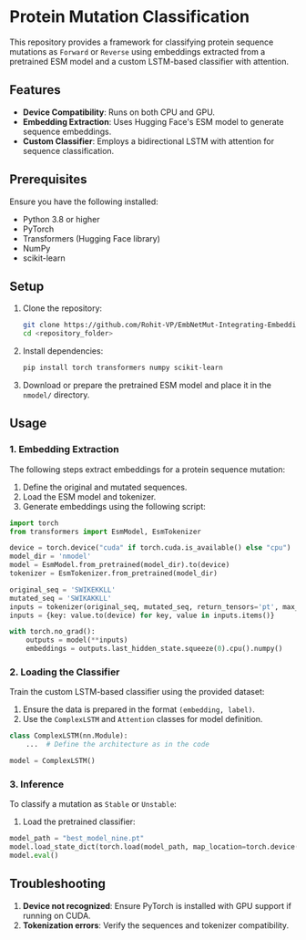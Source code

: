 
# Protein Mutation Classification

This repository provides a framework for classifying protein sequence mutations as `Forward` or `Reverse` using embeddings extracted from a pretrained ESM model and a custom LSTM-based classifier with attention.

## Features

- **Device Compatibility**: Runs on both CPU and GPU.
- **Embedding Extraction**: Uses Hugging Face's ESM model to generate sequence embeddings.
- **Custom Classifier**: Employs a bidirectional LSTM with attention for sequence classification.

## Prerequisites

Ensure you have the following installed:

- Python 3.8 or higher
- PyTorch
- Transformers (Hugging Face library)
- NumPy
- scikit-learn

## Setup

1. Clone the repository:

   ```bash
   git clone https://github.com/Rohit-VP/EmbNetMut-Integrating-Embedding-Features-with-Bi-LSTM-for-Protein-Mutation-Stability-Classification/tree/main
   cd <repository_folder>
   ```

2. Install dependencies:

   ```bash
   pip install torch transformers numpy scikit-learn
   ```

3. Download or prepare the pretrained ESM model and place it in the `nmodel/` directory.

## Usage

### 1. Embedding Extraction

The following steps extract embeddings for a protein sequence mutation:

1. Define the original and mutated sequences.
2. Load the ESM model and tokenizer.
3. Generate embeddings using the following script:

```python
import torch
from transformers import EsmModel, EsmTokenizer

device = torch.device("cuda" if torch.cuda.is_available() else "cpu")
model_dir = 'nmodel'
model = EsmModel.from_pretrained(model_dir).to(device)
tokenizer = EsmTokenizer.from_pretrained(model_dir)

original_seq = 'SWIKEKKLL'
mutated_seq = 'SWIKAKKLL'
inputs = tokenizer(original_seq, mutated_seq, return_tensors='pt', max_length=25, padding=True, truncation=True)
inputs = {key: value.to(device) for key, value in inputs.items()}

with torch.no_grad():
    outputs = model(**inputs)
    embeddings = outputs.last_hidden_state.squeeze(0).cpu().numpy()
```

### 2. Loading the Classifier

Train the custom LSTM-based classifier using the provided dataset:

1. Ensure the data is prepared in the format `(embedding, label)`.
2. Use the `ComplexLSTM` and `Attention` classes for model definition.

```python
class ComplexLSTM(nn.Module):
    ...  # Define the architecture as in the code

model = ComplexLSTM()
```

### 3. Inference

To classify a mutation as `Stable` or `Unstable`:

1. Load the pretrained classifier:

```python
model_path = "best_model_nine.pt"
model.load_state_dict(torch.load(model_path, map_location=torch.device('cpu')))
model.eval()
```


## Troubleshooting

1. **Device not recognized**: Ensure PyTorch is installed with GPU support if running on CUDA.
2. **Tokenization errors**: Verify the sequences and tokenizer compatibility.
